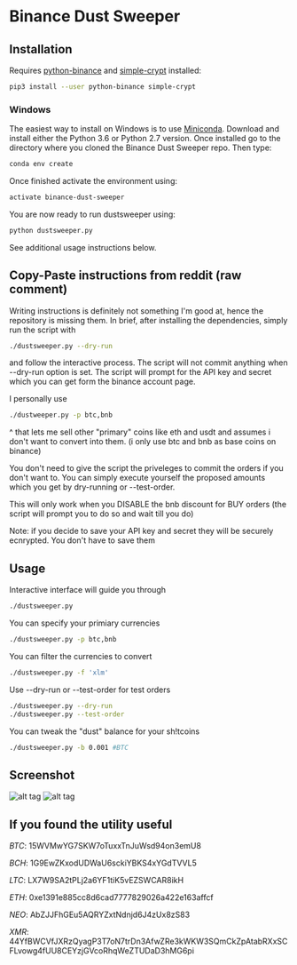 # Binance Dust Sweeper

## Installation

Requires [python-binance](https://github.com/sammchardy/python-binance) and
[simple-crypt](https://github.com/andrewcooke/simple-crypt)
installed:

```bash
pip3 install --user python-binance simple-crypt
```

### Windows
The easiest way to install on Windows is to use [Miniconda](https://conda.io/miniconda.html). Download and install either the Python 3.6 or Python 2.7 version. Once installed go to the directory where you cloned the Binance Dust Sweeper repo. Then type:

```bash
conda env create
```

Once finished activate the environment using:

```bash
activate binance-dust-sweeper
```

You are now ready to run dustsweeper using:

```bash
python dustsweeper.py
```

See additional usage instructions below.


## Copy-Paste instructions from reddit (raw comment)


Writing instructions is definitely not something I'm good at, hence the repository is missing them. In brief, after installing the dependencies, simply run the script with

```bash
./dustsweeper.py --dry-run
```

and follow the interactive process. The script will not commit anything when --dry-run option is set. The script will prompt for the API key and secret which you can get form the binance account page.

I personally use

```bash
./dustweeper.py -p btc,bnb
```

^ that lets me sell other "primary" coins like eth and usdt and assumes i don't want to convert into them. (i only use btc and bnb as base coins on binance)

You don't need to give the script the priveleges to commit the orders if you don't want to. You can simply execute yourself the proposed amounts which you get by dry-running or --test-order.

This will only work when you DISABLE the bnb discount for BUY orders (the script will prompt you to do so and wait till you do)

Note: if you decide to save your API key and secret they will be securely ecnrypted. You don't have to save them

## Usage

Interactive interface will guide you through
```bash
./dustsweeper.py
```

You can specify your primiary currencies
```bash
./dustsweeper.py -p btc,bnb
```

You can filter the currencies to convert
```bash
./dustsweeper.py -f 'xlm'
```

Use --dry-run or --test-order for test orders
```bash
./dustsweeper.py --dry-run
./dustsweeper.py --test-order
```

You can tweak the "dust" balance for your sh!tcoins
```bash
./dustsweeper.py -b 0.001 #BTC
```

## Screenshot
![alt tag](https://raw.github.com/sQu1rr/binance-dust-sweeper/assets/img/screenshot1.png)
![alt tag](https://raw.github.com/sQu1rr/binance-dust-sweeper/assets/img/screenshot2.png)

## If you found the utility useful

*BTC*: 15WVMwYG7SKW7oTuxxTnJuWsd94on3emU8

*BCH*: 1G9EwZKxodUDWaU6sckiYBKS4xYGdTVVL5

*LTC*: LX7W9SA2tPLj2a6YF1tiK5vEZSWCAR8ikH

*ETH*: 0xe1391e885cc8d6cad7777829026a422e163affcf

*NEO*: AbZJJFhGEu5AQRYZxtNdnjd6J4zUx8zS83

*XMR*: 44YfBWCVfJXRzQyagP3T7oN7trDn3AfwZRe3kWKW3SQmCkZpAtabRXxSCFLvowg4fUU8CEYzjGVcoRhqWeZTUDaD3hMG6pi
